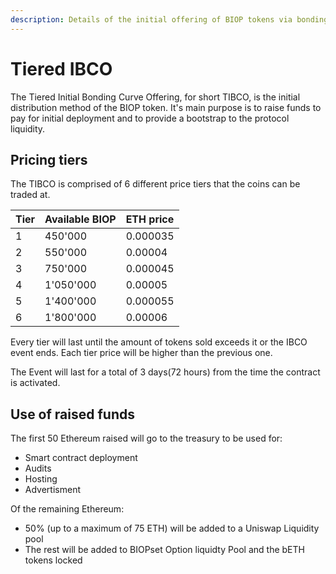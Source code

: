 ```yaml
---
description: Details of the initial offering of BIOP tokens via bonding curve.
---
```


# Tiered IBCO

The Tiered Initial Bonding Curve Offering, for short TIBCO, is the initial distribution method of the BIOP token. It's main purpose is to raise funds to pay for initial deployment and to provide a bootstrap to the protocol liquidity.

## Pricing tiers

The TIBCO is comprised of 6 different price tiers that the coins can be traded at.

| Tier | Available BIOP | ETH price |
| :--- | :--- | :--- |
| 1 | 450'000 | 0.000035 |
| 2 | 550'000 | 0.00004 |
| 3 | 750'000 | 0.000045 |
| 4 | 1'050'000 | 0.00005 |
| 5 | 1'400'000 | 0.000055 |
| 6 | 1'800'000 | 0.00006 |

Every tier will last until the amount of tokens sold exceeds it or the IBCO event ends. Each tier price will be higher than the previous one. 

The Event will last for a total of 3 days(72 hours) from the time the contract is activated.

## Use of raised funds

The first 50 Ethereum raised will go to the treasury to be used for:

* Smart contract deployment
* Audits
* Hosting
* Advertisment

Of the remaining Ethereum:

* 50% \(up to a maximum of 75 ETH\) will be added to a Uniswap Liquidity pool
* The rest will be added to BIOPset Option liquidty Pool and the bETH tokens locked

